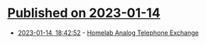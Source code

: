 # [Published on 2023-01-14](index.md)

* [2023-01-14, 18:42:52](https://news.ycombinator.com/item?id=34382751) - [Homelab Analog Telephone Exchange](https://skagmo.com/page.php?p=projects/42_pbx)
